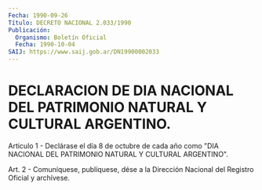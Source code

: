 ```yaml
---
Fecha: 1990-09-26
Título: DECRETO NACIONAL 2.033/1990
Publicación:
  Organismo: Boletín Oficial
  Fecha: 1990-10-04
SAIJ: https://www.saij.gob.ar/DN19900002033
---
```

# DECLARACION DE DIA NACIONAL DEL PATRIMONIO NATURAL Y CULTURAL ARGENTINO.

<a id="1"></a>
Articulo 1 - Declárase el día 8 de octubre de cada año como "DIA NACIONAL DEL PATRIMONIO NATURAL Y CULTURAL ARGENTINO".

<a id="2"></a>
Art. 2 - Comuníquese, publíquese, dése a la Dirección Nacional del Registro Oficial y archívese.